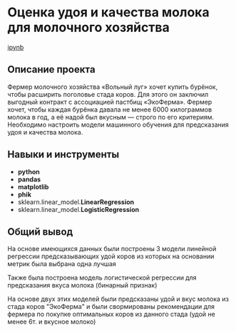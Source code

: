 # Оценка удоя и качества молока для молочного хозяйства
[ipynb](https://github.com/aq2003/Portfolio/blob/main/Gold%20Recovery/P9_Portfolio.ipynb)

## Описание проекта

Фермер молочного хозяйства «Вольный луг» хочет купить бурёнок, чтобы расширить поголовье стада коров. Для этого он заключил выгодный контракт с ассоциацией пастбищ «ЭкоФерма». Фермер хочет, чтобы каждая бурёнка давала не менее 6000 килограммов молока в год, а её надой был вкусным — строго по его критериям. Необходимо настроить модели машинного обучения для предсказания удоя и качества молока.

## Навыки и инструменты

- **python**
- **pandas**
- **matplotlib**
- **phik**
- sklearn.linear_model.**LinearRegression**
- sklearn.linear_model.**LogisticRegression**

## 

## Общий вывод

На основе имеющихся данных были построены 3 модели линейной регрессии предсказывающих удой коров из которых на основании метрик была выбрана одна лучшая

Также была построена модель логистической регрессии для предсказания вкуса молока (бинарный признак)

На основе двух этих моделей были предсказаны удой и вкус молока из стада коров "ЭкоФерма" и были свормированы рекомендации для фермера по покупке оптимальных коров из данного стада (удой не менее 6т. и вкусное молоко)